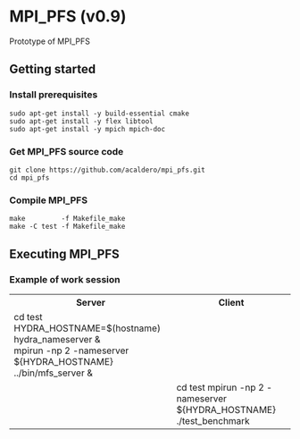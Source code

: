 # MPI_PFS (v0.9)
Prototype of MPI_PFS

## Getting started

### Install prerequisites

```
sudo apt-get install -y build-essential cmake
sudo apt-get install -y flex libtool
sudo apt-get install -y mpich mpich-doc
```

### Get MPI_PFS source code

```
git clone https://github.com/acaldero/mpi_pfs.git
cd mpi_pfs
```

### Compile MPI_PFS

```
make         -f Makefile_make
make -C test -f Makefile_make
```

## Executing MPI_PFS

### Example of work session

<html>
 <table>
  <tr>
  <th>Server</th>
  <th>Client</th>
  </tr>
  <tr>
  <td>
  cd test
  HYDRA_HOSTNAME=$(hostname)
  hydra_nameserver & <br>
  mpirun -np 2 -nameserver ${HYDRA_HOSTNAME} ../bin/mfs_server &<br>
  </td>
  <td>
  &nbsp;
  </td>
  </tr>
  <tr>
  <td>
  &nbsp;
  </td>
  <td>
  cd test
  mpirun -np 2 -nameserver ${HYDRA_HOSTNAME} ./test_benchmark
  </td>
  </tr>
  </table>
</html>

